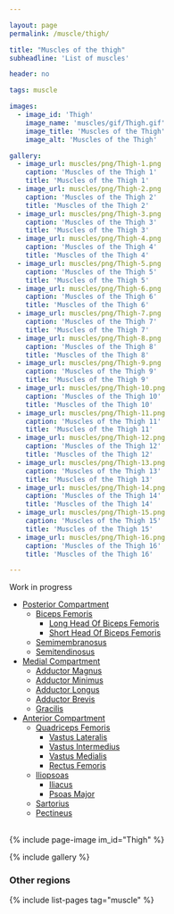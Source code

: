 ```yaml
---

layout: page
permalink: /muscle/thigh/

title: "Muscles of the thigh"
subheadline: 'List of muscles'

header: no

tags: muscle

images:
  - image_id: 'Thigh'
    image_name: 'muscles/gif/Thigh.gif'
    image_title: 'Muscles of the Thigh'
    image_alt: 'Muscles of the Thigh' 

gallery:
  - image_url: muscles/png/Thigh-1.png
    caption: 'Muscles of the Thigh 1'
    title: 'Muscles of the Thigh 1'
  - image_url: muscles/png/Thigh-2.png
    caption: 'Muscles of the Thigh 2'
    title: 'Muscles of the Thigh 2'
  - image_url: muscles/png/Thigh-3.png
    caption: 'Muscles of the Thigh 3'
    title: 'Muscles of the Thigh 3'
  - image_url: muscles/png/Thigh-4.png
    caption: 'Muscles of the Thigh 4'
    title: 'Muscles of the Thigh 4'
  - image_url: muscles/png/Thigh-5.png
    caption: 'Muscles of the Thigh 5'
    title: 'Muscles of the Thigh 5'
  - image_url: muscles/png/Thigh-6.png
    caption: 'Muscles of the Thigh 6'
    title: 'Muscles of the Thigh 6'
  - image_url: muscles/png/Thigh-7.png
    caption: 'Muscles of the Thigh 7'
    title: 'Muscles of the Thigh 7'
  - image_url: muscles/png/Thigh-8.png
    caption: 'Muscles of the Thigh 8'
    title: 'Muscles of the Thigh 8'
  - image_url: muscles/png/Thigh-9.png
    caption: 'Muscles of the Thigh 9'
    title: 'Muscles of the Thigh 9'
  - image_url: muscles/png/Thigh-10.png
    caption: 'Muscles of the Thigh 10'
    title: 'Muscles of the Thigh 10'
  - image_url: muscles/png/Thigh-11.png
    caption: 'Muscles of the Thigh 11'
    title: 'Muscles of the Thigh 11'
  - image_url: muscles/png/Thigh-12.png
    caption: 'Muscles of the Thigh 12'
    title: 'Muscles of the Thigh 12'
  - image_url: muscles/png/Thigh-13.png
    caption: 'Muscles of the Thigh 13'
    title: 'Muscles of the Thigh 13'
  - image_url: muscles/png/Thigh-14.png
    caption: 'Muscles of the Thigh 14'
    title: 'Muscles of the Thigh 14'
  - image_url: muscles/png/Thigh-15.png
    caption: 'Muscles of the Thigh 15'
    title: 'Muscles of the Thigh 15'
  - image_url: muscles/png/Thigh-16.png
    caption: 'Muscles of the Thigh 16'
    title: 'Muscles of the Thigh 16'

---
```


Work in progress

- [Posterior Compartment](/muscle/thigh/posterior)
  - [Biceps Femoris](/muscle/thigh/bicepsfemoris/)
    - [Long Head Of Biceps Femoris](/muscle/thigh/longheadofbicepsfemoris/)
    - [Short Head Of Biceps Femoris](/muscle/thigh/shortheadofbicepsfemoris/)
  - [Semimembranosus](/muscle/thigh/semimembranosus/)
  - [Semitendinosus](/muscle/thigh/semitendinosus/)
- [Medial Compartment](/muscle/thigh/medial)
  - [Adductor Magnus](/muscle/thigh/adductormagnus/)
  - [Adductor Minimus](/muscle/thigh/adductorminimus/)
  - [Adductor Longus](/muscle/thigh/adductorlongus/)
  - [Adductor Brevis](/muscle/thigh/adductorbrevis/)
  - [Gracilis](/muscle/thigh/gracilis/)
- [Anterior Compartment](/muscle/thigh/anterior)
  - [Quadriceps Femoris](/muscle/thigh/quadricepsfemoris/)
    - [Vastus Lateralis](/muscle/thigh/vastuslateralis/)
    - [Vastus Intermedius](/muscle/thigh/vastusintermedius/)
    - [Vastus Medialis](/muscle/thigh/vastusmedialis/)
    - [Rectus Femoris](/muscle/thigh/rectusfemoris/)
  - [Iliopsoas](/muscle/thigh/iliopsoas/)
    - [Iliacus](/muscle/thigh/iliacus/)
    - [Psoas Major](/muscle/thigh/psoasmajor/)
  - [Sartorius](/muscle/thigh/sartorius/)
  - [Pectineus](/muscle/thigh/pectineus/)
<br>
{% include page-image im_id="Thigh" %}

{% include gallery %}

### Other regions

{% include list-pages tag="muscle" %}